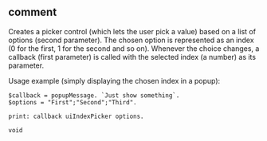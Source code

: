 ## comment

Creates a picker control (which lets the user pick a value) based on a list of options (second parameter).
The chosen option is represented as an index (0 for the first, 1 for the second and so on).
Whenever the choice changes, a callback (first parameter) is called with the selected index (a number) as its parameter.

Usage example (simply displaying the chosen index in a popup):

```kalzit
$callback = popupMessage. `Just show something`.
$options = "First";"Second";"Third".

print: callback uiIndexPicker options.

void
```